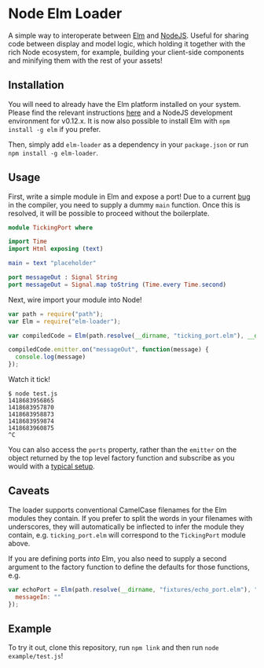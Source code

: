 Node Elm Loader
===============

A simple way to interoperate between [Elm](http://elm-lang.org/) and [NodeJS](http://nodejs.org/).
Useful for sharing code between display and model logic, which holding it together with the rich
Node ecosystem, for example, building your client-side components and minifying them with the rest
of your assets!

Installation
------------

You will need to already have the Elm platform installed on your system. Please find the relevant
instructions [here](http://elm-lang.org/Install.elm) and a NodeJS development environment for v0.12.x.
It is now also possible to install Elm with `npm install -g elm` if you prefer.

Then, simply add `elm-loader` as a dependency in your `package.json` or run `npm install -g elm-loader`.

Usage
-----

First, write a simple module in Elm and expose a port! Due to a current
[bug](https://github.com/elm-lang/elm-compiler/issues/856) in the compiler, you need to supply a
dummy `main` function. Once this is resolved, it will be possible to proceed without the boilerplate.

``` Elm
module TickingPort where

import Time
import Html exposing (text)

main = text "placeholder"

port messageOut : Signal String
port messageOut = Signal.map toString (Time.every Time.second)
```

Next, wire import your module into Node!

``` JavaScript
var path = require("path");
var Elm = require("elm-loader");

var compiledCode = Elm(path.resolve(__dirname, "ticking_port.elm"), __dirname);

compiledCode.emitter.on("messageOut", function(message) {
  console.log(message)
});
```

Watch it tick!

```
$ node test.js
1418683956865
1418683957870
1418683958873
1418683959874
1418683960875
^C
```

You can also access the `ports` property, rather than the `emitter` on the object
returned by the top level factory function and subscribe as you would with a
[typical setup](http://elm-lang.org/learn/Ports.elm).

Caveats
-------

The loader supports conventional CamelCase filenames for the Elm modules they contain.
If you prefer to split the words in your filenames with underscores, they will automatically
be inflected to infer the module they contain, e.g. `ticking_port.elm` will correspond to the
`TickingPort` module above.

If you are defining ports *into* Elm, you also need to supply a second argument to the factory
function to define the defaults for those functions, e.g.

```Javascript
var echoPort = Elm(path.resolve(__dirname, "fixtures/echo_port.elm"), "fixtures", {
  messageIn: ""
});
```

Example
-------

To try it out, clone this repository, run `npm link` and then run `node example/test.js`!

